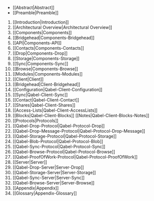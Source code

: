 * [[Abstract|Abstract]]
* [[Preamble|Preamble]]

1. [[Introduction|Introduction]]
2. [[Architectural Overview|Architectural Overview]]
2. [[Components|Components]]
  1. [[Bridgehead|Components-Bridgehead]]
  2. [[API|Components-API]]
  3. [[Contacts|Components-Contacts]]
  4. [[Drop|Components-Drop]]
  5. [[Storage|Components-Storage]]
  6. [[Sync|Components-Sync]]
  7. [[Browse|Components-Browse]]
  8. [[Modules|Components-Modules]]
3. [[Client|Client]]
  1. [[Bridgehead|Client-Bridgehead]]
  2. [[Configuration|Qabel-Client-Configuration]]
  3. [[Sync|Qabel-Client-Sync]]
  4. [[Contact|Qabel-Client-Contact]]
  5. [[Shares|Qabel-Client-Shares]]
  6. [[Access-Lists|Qabel-Client-AccessLists]]
  7. [[Blocks|Qabel-Client-Blocks]] [[Notes|Qabel-Client-Blocks-Notes]]
4. [[Protocols|Protocols]]
  1. [[Qabel-Drop-Protocol|Qabel-Protocol-Drop]]
  2. [[Qabel-Drop-Message-Protocol|Qabel-Protocol-Drop-Message]]
  3. [[Qabel-Storage-Protocol|Qabel-Protocol-Storage]]
  4. [[Qabel-Blob-Protocol|Qabel-Protocol-Blob]]
  5. [[Qabel-Sync-Protocol|Qabel-Protocol-Sync]]
  6. [[Qabel-Browse-Protocol|Qabel-Protocol-Browse]]
  7. [[Qabel-ProofOfWork-Protocol|Qabel-Protocol-ProofOfWork]]
5. [[Server|Server]]
  1. [[Qabel-Drop-Server|Server-Drop]]
  2. [[Qabel-Storage-Server|Server-Storage]]
  3. [[Qabel-Sync-Server|Server-Sync]]
  4. [[Qabel-Browse-Server|Server-Browse]]
6. [[Appendix|Appendix]]
  1. [[Glossary|Appendix-Glossary]]
